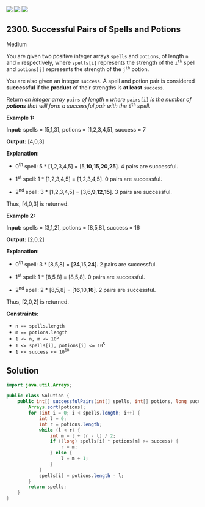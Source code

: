 [![](https://img.shields.io/github/stars/javadev/LeetCode-in-Java?label=Stars&style=flat-square)](https://github.com/javadev/LeetCode-in-Java)
[![](https://img.shields.io/github/forks/javadev/LeetCode-in-Java?label=Fork%20me%20on%20GitHub%20&style=flat-square)](https://github.com/javadev/LeetCode-in-Java/fork)
[![](https://img.shields.io/badge/-LeetCode%20in%20Kotlin-blue?style=flat-square)](https://github.com/javadev/LeetCode-in-Kotlin)

## 2300\. Successful Pairs of Spells and Potions

Medium

You are given two positive integer arrays `spells` and `potions`, of length `n` and `m` respectively, where `spells[i]` represents the strength of the <code>i<sup>th</sup></code> spell and `potions[j]` represents the strength of the <code>j<sup>th</sup></code> potion.

You are also given an integer `success`. A spell and potion pair is considered **successful** if the **product** of their strengths is **at least** `success`.

Return _an integer array_ `pairs` _of length_ `n` _where_ `pairs[i]` _is the number of **potions** that will form a successful pair with the_ <code>i<sup>th</sup></code> _spell._

**Example 1:**

**Input:** spells = [5,1,3], potions = [1,2,3,4,5], success = 7

**Output:** [4,0,3]

**Explanation:**

- 0<sup>th</sup> spell: 5 \* [1,2,3,4,5] = [5,**10**,**15**,**20**,**25**]. 4 pairs are successful.

- 1<sup>st</sup> spell: 1 \* [1,2,3,4,5] = [1,2,3,4,5]. 0 pairs are successful.

- 2<sup>nd</sup> spell: 3 \* [1,2,3,4,5] = [3,6,**9**,**12**,**15**]. 3 pairs are successful.

Thus, [4,0,3] is returned. 

**Example 2:**

**Input:** spells = [3,1,2], potions = [8,5,8], success = 16

**Output:** [2,0,2]

**Explanation:**

- 0<sup>th</sup> spell: 3 \* [8,5,8] = [**24**,15,**24**]. 2 pairs are successful.

- 1<sup>st</sup> spell: 1 \* [8,5,8] = [8,5,8]. 0 pairs are successful.

- 2<sup>nd</sup> spell: 2 \* [8,5,8] = [**16**,10,**16**]. 2 pairs are successful.

Thus, [2,0,2] is returned. 

**Constraints:**

*   `n == spells.length`
*   `m == potions.length`
*   <code>1 <= n, m <= 10<sup>5</sup></code>
*   <code>1 <= spells[i], potions[i] <= 10<sup>5</sup></code>
*   <code>1 <= success <= 10<sup>10</sup></code>

## Solution

```java
import java.util.Arrays;

public class Solution {
    public int[] successfulPairs(int[] spells, int[] potions, long success) {
        Arrays.sort(potions);
        for (int i = 0; i < spells.length; i++) {
            int l = 0;
            int r = potions.length;
            while (l < r) {
                int m = l + (r - l) / 2;
                if ((long) spells[i] * potions[m] >= success) {
                    r = m;
                } else {
                    l = m + 1;
                }
            }
            spells[i] = potions.length - l;
        }
        return spells;
    }
}
```